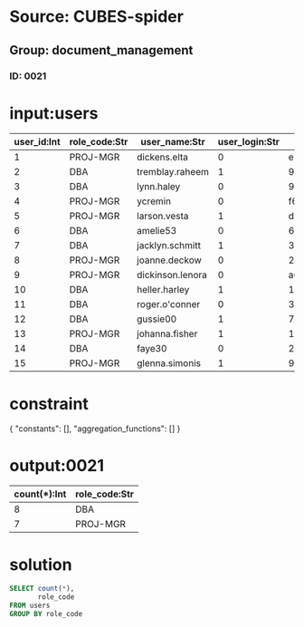 # Source: CUBES-spider
## Group: document_management
### ID: 0021

# input:users

| user_id:Int | role_code:Str | user_name:Str | user_login:Str | password:Str |
|---|---|---|---|---|
| 1 | PROJ-MGR | dickens.elta | 0 | e72b5a2d50b39a8760764a5f7a9d68ca2f076877 |
| 2 | DBA | tremblay.raheem | 1 | 9bc25a040d5647ced5ec32e1a455e90fafc10bcb |
| 3 | DBA | lynn.haley | 0 | 90db8f51449e6c39e2a01f0b649d5a92fe76bbbb |
| 4 | PROJ-MGR | ycremin | 0 | f6977378f409f5d2d230016a6678a582e14f43b0 |
| 5 | PROJ-MGR | larson.vesta | 1 | da383455a05a824606c54e99f671c4d6a2ddae26 |
| 6 | DBA | amelie53 | 0 | 6aa66440864ff8143fe7dee5940a6af3460bad07 |
| 7 | DBA | jacklyn.schmitt | 1 | 3f6affa583bfdf7fac6faeb2ca418431909d4b39 |
| 8 | PROJ-MGR | joanne.deckow | 0 | 20241478f890508ac47870cfba472e1db04a71ca |
| 9 | PROJ-MGR | dickinson.lenora | 0 | a0fe5434a5f4c218e37b0082f2408b357feb0fa6 |
| 10 | DBA | heller.harley | 1 | 11af7569a5c1e8b455add5755e18131be2ac8636 |
| 11 | DBA | roger.o'conner | 0 | 3d478d7056d6417966f6b1676f6ec81b3094f44f |
| 12 | DBA | gussie00 | 1 | 75f7b5ed8e70e86467155e003ccda6fce1011c29 |
| 13 | PROJ-MGR | johanna.fisher | 1 | 1fb26eea854962d41512827bf90a5b7ce4b359d8 |
| 14 | DBA | faye30 | 0 | 27cca8f94136f0e8971b5ca555a21ff756871b27 |
| 15 | PROJ-MGR | glenna.simonis | 1 | 95f489fc0921bbb3e7d661a550ae208b88d9b11a |

# constraint

{
  "constants": [],
  "aggregation_functions": []
}

# output:0021

| count(*):Int | role_code:Str |
|---|---|
| 8 | DBA |
| 7 | PROJ-MGR |

# solution

```sql
SELECT count(*),
       role_code
FROM users
GROUP BY role_code
```
